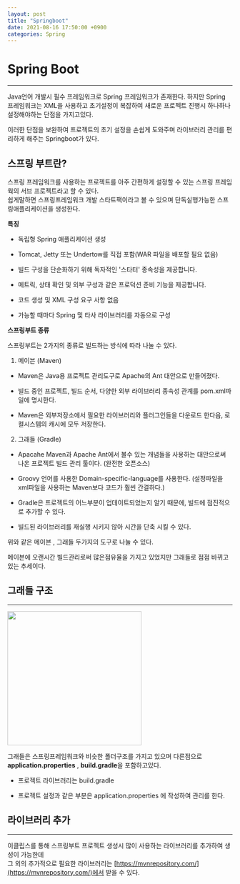 ```yaml
---
layout: post
title: "Springboot"
date: 2021-08-16 17:50:00 +0900
categories: Spring
---
```

# Spring Boot
---

Java언어 개발시 필수 프레임워크로 Spring 프레임워크가 존재한다. 
하지만 Spring 프레임워크는 XML을 사용하고 초기설정이 복잡하여 새로운 프로젝트 진행시 하나하나 설정해야하는 단점을 가지고있다.

이러한 단점을 보완하여 프로젝트의 초기 설정을 손쉽게 도와주며 라이브러리 관리를 편리하게 해주는 Springboot가 있다.

**스프링 부트란?** 
---
스프링 프레임워크를 사용하는 프로젝트를 아주 간편하게 설정할 수 있는 스프링 프레임웍의 서브 프로젝트라고 할 수 있다.  
쉽게말하면 스프링프레임워크 개발 스타트팩이라고 볼 수 있으며 단독실행가능한 스프링애플리케이션을 생성한다.

**특징**

- 독립형 Spring 애플리케이션 생성

- Tomcat, Jetty 또는 Undertow를 직접 포함(WAR 파일을 배포할 필요 없음)

- 빌드 구성을 단순화하기 위해 독자적인 '스타터' 종속성을 제공합니다.

- 메트릭, 상태 확인 및 외부 구성과 같은 프로덕션 준비 기능을 제공합니다.

- 코드 생성 및 XML 구성 요구 사항 없음

- 가능할 때마다 Spring 및 타사 라이브러리를 자동으로 구성

**스프링부트 종류**

스프링부트는 2가지의 종류로 빌드하는 방식에 따라 나눌 수 있다.

1. 메이븐 (Maven)

  - Maven은 Java용 프로젝트 관리도구로 Apache의 Ant 대안으로 만들어졌다.

  - 빌드 중인 프로젝트, 빌드 순서, 다양한 외부 라이브러리 종속성 관계를 pom.xml파일에 명시한다.

   - Maven은 외부저장소에서 필요한 라이브러리와 플러그인들을 다운로드 한다음, 로컬시스템의 캐시에 모두 저장한다.

2. 그래들 (Gradle)

  - Apacahe Maven과 Apache Ant에서 볼수 있는 개념들을 사용하는 대안으로써 나온 프로젝트 빌드 관리 툴이다. (완전한 오픈소스)

  - Groovy 언어를 사용한 Domain-specific-language를 사용한다. (설정파일을 xml파일을 사용하는 Maven보다 코드가 훨씬 간결하다.)

  - Gradle은 프로젝트의 어느부분이 업데이트되었는지 알기 때문에, 빌드에 점진적으로 추가할 수 있다.

 - 빌드된 라이브러리를 재실행 시키지 않아 시간을 단축 시킬 수 있다.

위와 같은 메이븐 , 그래들 두가지의 도구로 나눌 수 있다.

메이븐에 오랜시간 빌드관리로써 많은점유율을 가지고 있었지만 그래들로 점점 바뀌고 있는 추세이다.

## 그래들 구조
---

<img src="https://bbung95.github.io/public/img/gradle%20folder.png" style="width: 300px">

그래들은 스프링프레임워크와 비슷한 폴더구조를 가지고 있으며 다른점으로  
**application.properties** , **build.gradle**을 포함하고있다.

- 프로젝트 라이브러리는 build.gradle

- 프로젝트 설정과 같은 부분은 application.properties 에 작성하여 관리를 한다.

## 라이브러리 추가
---
이클립스를 통해 스프링부트 프로젝트 생성시 많이 사용하는 라이브러리를 추가하여 생성이 가능한데  
그 외의 추가적으로 필요한 라이브러리는 [https://mvnrepository.com/](https://mvnrepository.com/)에서 받을 수 있다.






